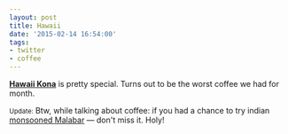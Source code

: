 ```yaml
---
layout: post
title: Hawaii
date: '2015-02-14 16:54:00'
tags:
- twitter
- coffee
---
```


__[Hawaii Kona](http://en.wikipedia.org/wiki/Kona_coffee)__ is pretty special. Turns out to be the worst coffee we had for month.

<small>Update:</small>
Btw, while talking about coffee: if you had a chance to try indian [monsooned Malabar](http://en.wikipedia.org/wiki/Monsooned_Malabar) — don't miss it. Holy!